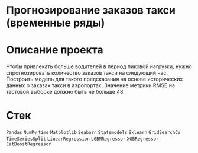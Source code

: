 # Прогнозирование заказов такси (временные ряды)
# Описание проекта
Чтобы привлекать больше водителей в период пиковой нагрузки, нужно спрогнозировать количество заказов такси на следующий час. 
Построить модель для такого предсказания на основе исторических данных о заказах такси в аэропортах.
Значение метрики RMSE на тестовой выборке должно быть не больше 48.

# Стек 
`Pandas` `NumPy` `time` `Matplotlib` `Seaborn` `Statsmodels`
`Sklearn` `GridSearchCV` `TimeSeriesSplit` `LinearRegression`
`LGBMRegressor` `XGBRegressor` `CatBoostRegressor`
